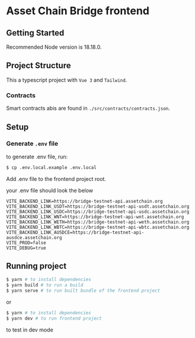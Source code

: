 # Asset Chain Bridge frontend

## Getting Started

Recommended Node version is 18.18.0.

## Project Structure

This a typescript project with `Vue 3` and `Tailwind`.

### Contracts

Smart contracts abis are found in `./src/contracts/contracts.json`.

## Setup

### Generate `.env` file
to generate .env file, run:
```bash
$ cp .env.local.example .env.local
```

Add .env file to the frontend project root.

your .env file should look the below

<!-- To add console logs, backend link and select mainnet, assign the following variables -->

```
VITE_BACKEND_LINK=https://bridge-testnet-api.assetchain.org
VITE_BACKEND_LINK_USDT=https://bridge-testnet-api-usdt.assetchain.org
VITE_BACKEND_LINK_USDC=https://bridge-testnet-api-usdc.assetchain.org
VITE_BACKEND_LINK_WNT=https://bridge-testnet-api-wnt.assetchain.org
VITE_BACKEND_LINK_WETH=https://bridge-testnet-api-weth.assetchain.org
VITE_BACKEND_LINK_WBTC=https://bridge-testnet-api-wbtc.assetchain.org
VITE_BACKEND_LINK_AUSDCE=https://bridge-testnet-api-ausdce.assetchain.org
VITE_PROD=false
VITE_DEBUG=true
```

## Running project

```bash
$ yarn # to install dependencies
$ yarn build # to run a build
$ yarn serve # to run built bundle of the frontend project
```

or

```bash
$ yarn # to install dependencies
$ yarn dev # to run frontend project
``` 
to test in dev mode


